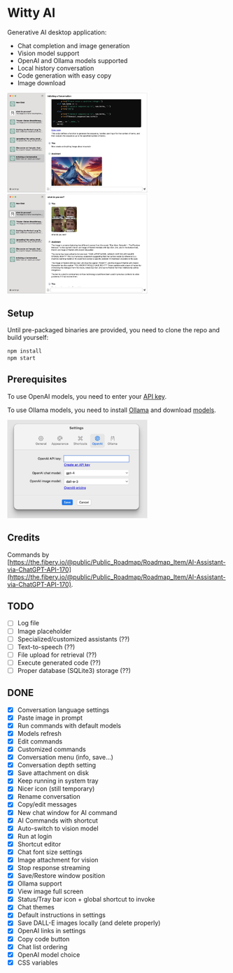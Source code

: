 # Witty AI

Generative AI desktop application:
- Chat completion and image generation
- Vision model support
- OpenAI and Ollama models supported
- Local history conversation
- Code generation with easy copy
- Image download

<p></p>
<img src="doc/main1.jpg" width="320" /> &nbsp;
<img src="doc/main2.jpg" width="320" />

## Setup

Until pre-packaged binaries are provided, you need to clone the repo and build yourself:
```
npm install
npm start
```

## Prerequisites

To use OpenAI models, you need to enter your [API key](https://platform.openai.com/api-keys).

To use Ollama models, you need to install [Ollama](https://ollama.com) and download [models](https://ollama.com/library).

<img src="doc/settings.jpg" width="320" />

## Credits

Commands by [https://the.fibery.io/@public/Public_Roadmap/Roadmap_Item/AI-Assistant-via-ChatGPT-API-170](https://the.fibery.io/@public/Public_Roadmap/Roadmap_Item/AI-Assistant-via-ChatGPT-API-170).

## TODO

- [ ] Log file
- [ ] Image placeholder
- [ ] Specialized/customized assistants (??)
- [ ] Text-to-speech (??)
- [ ] File upload for retrieval (??)
- [ ] Execute generated code (??)
- [ ] Proper database (SQLite3) storage (??)

## DONE

- [x] Conversation language settings
- [x] Paste image in prompt
- [x] Run commands with default models
- [x] Models refresh
- [x] Edit commands
- [x] Customized commands
- [x] Conversation menu (info, save...)
- [x] Conversation depth setting
- [x] Save attachment on disk
- [x] Keep running in system tray
- [x] Nicer icon (still temporary)
- [x] Rename conversation
- [x] Copy/edit messages
- [x] New chat window for AI command
- [x] AI Commands with shortcut
- [x] Auto-switch to vision model
- [x] Run at login
- [x] Shortcut editor
- [x] Chat font size settings
- [x] Image attachment for vision
- [x] Stop response streaming
- [x] Save/Restore window position
- [x] Ollama support
- [x] View image full screen
- [x] Status/Tray bar icon + global shortcut to invoke
- [x] Chat themes
- [x] Default instructions in settings
- [x] Save DALL-E images locally (and delete properly)
- [x] OpenAI links in settings
- [x] Copy code button
- [x] Chat list ordering
- [x] OpenAI model choice
- [x] CSS variables
